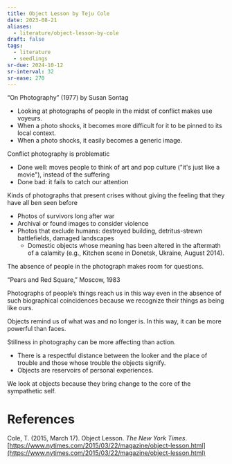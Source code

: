 ```yaml
---
title: Object Lesson by Teju Cole
date: 2023-08-21
aliases:
  - literature/object-lesson-by-cole
draft: false
tags:
  - literature
  - seedlings
sr-due: 2024-10-12
sr-interval: 32
sr-ease: 270
---
```

“On Photography” (1977) by Susan Sontag

- Looking at photographs of people in the midst of conflict makes use voyeurs.
- When a photo shocks, it becomes more difficult for it to be pinned to its local context.
- When a photo shocks, it easily becomes a generic image.

Conflict photography is problematic

- Done well: moves people to think of art and pop culture ("it's just like a movie"), instead of the suffering
- Done bad: it fails to catch our attention

Kinds of photographs that present crises without giving the feeling that they have all ben seen before

- Photos of survivors long after war
- Archival or found images to consider violence
- Photos that exclude humans: destroyed building, detritus-strewn battlefields, damaged landscapes
   - Domestic objects whose meaning has been altered in the aftermath of a calamity (e.g., Kitchen scene in Donetsk, Ukraine, August 2014).

The absence of people in the photograph makes room for questions.

“Pears and Red Square,” Moscow, 1983

Photographs of people’s things reach us in this way even in the absence of such biographical coincidences because we recognize their things as being like ours.

Objects remind us of what was and no longer is. In this way, it can be more powerful than faces.

Stillness in photography can be more affecting than action.

- There is a respectful distance between the looker and the place of trouble and those whose trouble the objects signify.
- Objects are reservoirs of personal experiences.

We look at objects because they bring change to the core of the sympathetic self.

# References

Cole, T. (2015, March 17). Object Lesson. *The New York Times*. [https://www.nytimes.com/2015/03/22/magazine/object-lesson.html](https://www.nytimes.com/2015/03/22/magazine/object-lesson.html)

